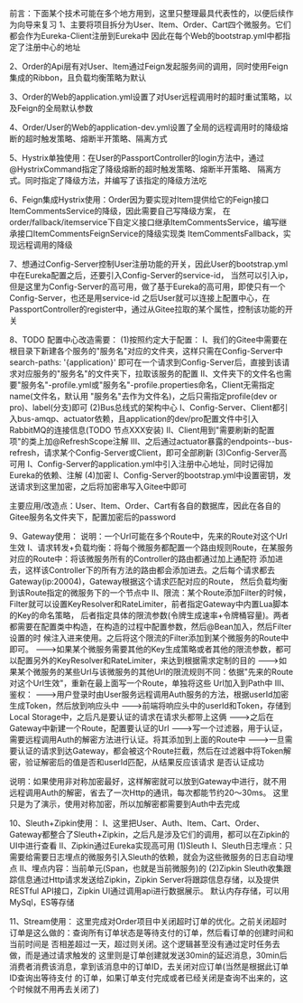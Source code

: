 前言：下面某个技术可能在多个地方用到，这里只整理最具代表性的，以便后续作为向导来复习
1、主要将项目拆分为User、Item、Order、Cart四个微服务。它们都会作为Eureka-Client注册到Eureka中
因此在每个Web的bootstrap.yml中都指定了注册中心的地址

2、Order的Api层有对User、Item通过Feign发起服务间的调用，同时使用Feign集成的Ribbon，且负载均衡策略为默认

3、Order的Web的application.yml设置了对User远程调用时的超时重试策略，以及Feign的全局默认参数

4、Order/User的Web的application-dev.yml设置了全局的远程调用时的降级熔断的超时触发策略、熔断半开策略、隔离方式

5、Hystrix单独使用：在User的PassportController的login方法中，通过@HystrixCommand指定了降级熔断的超时触发策略、熔断半开策略、
隔离方式。同时指定了降级方法，并编写了该指定的降级方法吃

6、Feign集成Hystrix使用：Order因为要实现对Item提供给它的Feign接口ItemCommentsService的降级，因此需要自己写降级方案，
在order/fallback/itemservice下自定义接口继承ItemCommentsService，编写继承接口ItemCommentsFeignService的降级实现类
ItemCommentsFallback，实现远程调用的降级

7、想通过Config-Server控制User注册功能的开关，因此User的bootstrap.yml中在Eureka配置之后，还要引入Config-Server的service-id，
当然可以引入ip，但是这里为Config-Server的高可用，做了基于Eureka的高可用，即使只有一个Config-Server，也还是用service-id
  之后User就可以连接上配置中心，在PassportController的register中，通过从Gitee拉取的某个属性，控制该功能的开关

8、TODO 配置中心改造需要：
(1)按照约定大于配置：
  I、我们的Gitee中需要在根目录下新建各个服务的"服务名"对应的文件夹，这样只需在Config-Server中search-paths: '{application}'
  即可在一个请求到Config-Server后，直接到该请求对应服务的"服务名"的文件夹下，拉取该服务的配置
  II、文件夹下的文件名也需要"服务名"-profile.yml或"服务名"-profile.properties命名，Client无需指定name(文件名，默认用
  "服务名"去作为文件名)，之后只需指定profile(dev or pro)、label(分支)即可
(2)Bus总线式的架构中心
  I、Config-Server、Client都引入bus-amqp、actuator依赖，且application的dev/pro配置文件中引入RabbitMQ的连接信息(TODO 节点XXX安装)
  II、Client用到"需要刷新的配置项"的类上加@RefreshScope注解
  III、之后通过actuator暴露的endpoints--bus-refresh，请求某个Config-Server或Client，即可全部刷新
(3)Config-Server高可用
  I、Config-Server的application.yml中引入注册中心地址，同时记得加Eureka的依赖、注解
(4)加密
  I、Config-Server的bootstrap.yml中设置密钥，发送请求到这里加密，之后将加密串写入Gitee中即可

  主要应用/改造点：User、Item、Order、Cart有各自的数据库，因此在各自的Gitee服务名文件夹下，配置加密后的password

9、Gateway使用：
  说明：一个Url可能在多个Route中，先来的Route对这个Url生效
  I、请求转发+负载均衡：将每个微服务都配置一个路由规则Route，在某服务对应的Route中：将该微服务所有的Controller的路由都通过加上通配符
  添加进去，这样该Controller下的所有方法的路由都会添加进去。之后每个请求都去Gateway(ip:20004)，Gateway根据这个请求匹配对应的Route，
  然后负载均衡到该Route指定的微服务下的一个节点中
  II、限流：某个Route添加Filter的时候，Filter就可以设置KeyResolver和RateLimiter，前者指定Gateway中内置Lua脚本的Key的命名策略，
  后者指定具体的限流参数(令牌生成速率+令牌桶容量)。两者都需要在配置类中构造，在构造的过程中配置参数，然后@Bean加入，然后Filter设置的时
  候注入进来使用。之后将这个限流的Filter添加到某个微服务的Route中即可。
  --->如果某个微服务需要其他的Key生成策略或者其他的限流参数，都可以配置另外的KeyResolver和RateLimiter，来达到根据需求定制的目的
  --->如果某个微服务的某些Url与该微服务的其他Url的限流规则不同：依据"先来的Route对这个Url生效"，重新在最上面写一个Route，单独将这些
  Url加入到Path中
  III、鉴权：
  --->用户登录时由User服务远程调用Auth服务的方法，根据userId加密生成Token，然后放到响应头中
  --->前端将响应头中的userId和Token，存储到Local Storage中，之后凡是要认证的请求在请求头都带上这俩
  --->之后在Gateway中新建一个Route，配置要认证的Url
  --->写一个过滤器，用于认证，需要远程调用Auth的解密方法进行认证。将其添加到上面的Route中
  --->一旦需要认证的请求到达Gateway，都会被这个Route拦截，然后在过滤器中将Token解密，验证解密后的值是否和userId匹配，从结果反应该请求
  是否认证成功

  说明：如果使用非对称加密最好，这样解密就可以放到Gateway中进行，就不用远程调用Auth的解密，省去了一次Http的通讯，每次都能节约20～30ms。
  这里只是为了演示，使用对称加密，所以加解密都需要到Auth中去完成

10、Sleuth+Zipkin使用：
  I、这里把User、Auth、Item、Cart、Order、Gateway都整合了Sleuth+Zipkin，之后凡是涉及它们的调用，都可以在Zipkin的UI中进行查看
  II、Zipkin通过Eureka实现高可用
(1)Sleuth
  I、Sleuth日志埋点：只需要给需要日志埋点的微服务引入Sleuth的依赖，就会为这些微服务的日志自动埋点
  II、埋点内容：当前单元(Span，也就是当前微服务)的
(2)Zipkin
  Sleuth收集跟踪信息通过Http请求发送给Zipkin，Zipkin Server将跟踪信息存储，以及提供RESTful API接口，Zipkin UI通过调用api进行数据展示。
  默认内存存储，可以用MySql，ES等存储

11、Stream使用：
    这里完成对Order项目中关闭超时订单的优化。之前关闭超时订单是这么做的：查询所有订单状态是等待支付的订单，然后看订单的创建时间和当前时间是
  否相差超过一天，超过则关闭。这个逻辑甚至没有通过定时任务去做，而是通过请求触发的
    这里则是订单创建就发送30min的延迟消息，30min后消费者消费该消息，拿到该消息中的订单ID，去关闭对应订单(当然是根据此订单ID查询出等待支付
  的订单，如果订单支付完成或者已经关闭是查询不出来的，这个时候就不用再去关闭了)

